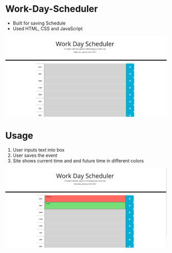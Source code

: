 # Work-Day-Scheduler
- Built for saving Schedule
- Used HTML, CSS and JavaScript

![Homepage](./assets/image/day1.PNG)

# Usage
 1. User inputs text into box
 2. User saves the event
 3. Site shows current time and and future time in different colors

 ![Updated](./assets/image/day2.PNG)